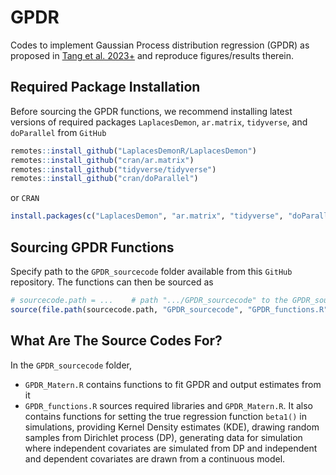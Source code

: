 # GPDR
Codes to implement Gaussian Process distribution regression (GPDR) as proposed in [Tang et al. 2023+](https://arxiv.org/abs/2303.06434) and reproduce figures/results therein.

## Required Package Installation

Before sourcing the GPDR functions, we recommend installing latest versions of required packages `LaplacesDemon`, `ar.matrix`, `tidyverse`, and `doParallel` from `GitHub`

``` r
remotes::install_github("LaplacesDemonR/LaplacesDemon")
remotes::install_github("cran/ar.matrix")
remotes::install_github("tidyverse/tidyverse")
remotes::install_github("cran/doParallel")
```
or `CRAN`

``` r
install.packages(c("LaplacesDemon", "ar.matrix", "tidyverse", "doParallel"))
```

## Sourcing GPDR Functions

Specify path to the `GPDR_sourcecode` folder available from this `GitHub` repository. The functions can then be sourced as

``` r
# sourcecode.path = ...    # path ".../GPDR_sourcecode" to the GPDR_sourcecode folder
source(file.path(sourcecode.path, "GPDR_sourcecode", "GPDR_functions.R"))    # sources ".../GPDR_sourcecode/GPDR_functions.R"
```

## What Are The Source Codes For?

In the `GPDR_sourcecode` folder,
* `GPDR_Matern.R` contains functions to fit GPDR and output estimates from it
* `GPDR_functions.R` sources required libraries and `GPDR_Matern.R`. It also contains functions for setting the true regression function `beta1()` in simulations, providing Kernel Density estimates (KDE), drawing random samples from Dirichlet process (DP), generating data for simulation where independent covariates are simulated from DP and independent and dependent covariates are drawn from a continuous model.

